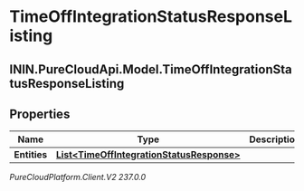 # TimeOffIntegrationStatusResponseListing

## ININ.PureCloudApi.Model.TimeOffIntegrationStatusResponseListing

## Properties

|Name | Type | Description | Notes|
|------------ | ------------- | ------------- | -------------|
| **Entities** | [**List&lt;TimeOffIntegrationStatusResponse&gt;**](TimeOffIntegrationStatusResponse) |  | [optional] |



_PureCloudPlatform.Client.V2 237.0.0_
